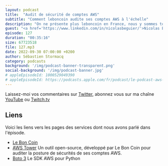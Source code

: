 ```yaml
---
layout: podcast
title:  "Audit de sécurité de comptes AWS"
subtitle: "Comment leboncoin audite ses comptes AWS à l'échelle"
description: "On ne présente plus leboncoin en France, nous y sommes tous passés pour y déposer ou regarder des petites annonces. Avec 2000 serveurs, 10000 pods et 2Gbs de bande passante sortante, l'infrastructure cloud se décline sur plusieurs comptes AWS. Comment auditer ces comptes et s'assurer qu'ils ne dévient pas de la configuration initiale ? Leboncoin a développé AWS Tower, un outil open source pour auditer la posture de sécurité de comptes AWS."
guest: "<a href='https://www.linkedin.com/in/nicolasbeguier/'>Nicolas Beguier</a>, Architecte Sécurité, leboncoin.fr"
episode: 127
duration: "00:35:16"
size: 67723518
file: 127.mp3
date: 2022-09-30 07:00:00 +0200
author: Sébastien Stormacq
category: podcasts
background: '/img/podcast-banner-transparent.png'
social-background: '/img/podcast-banner.jpg'
# appleEpisodeId: 1000529049390
# appleEpisodeId: https://podcasts.apple.com/fr/podcast/le-podcast-aws-en-français/id1452118442
---
```


Laissez-moi vos commentaires sur [Twitter](https://twitter.com/sebsto), abonnez vous sur ma chaîne [YouTube](https://www.youtube.com/sebsto) ou [Twitch.tv](https://www.twitch.tv/sebAWS)

## Liens

Voici les liens vers les pages des services dont nous avons parlé dans l'épisode.

- [Le Bon Coin](https://www.leboncoin.fr)
- [AWS Tower](https://github.com/leboncoin/aws-tower) Un outil open-source, développé par Le Bon Coin pour auditer la posture de sécurités de ses comptes AWS.
- [Boto 3](https://github.com/boto/boto3) Le SDK AWS pour Python


